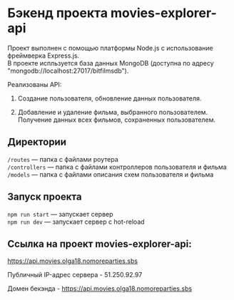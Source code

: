 # Бэкенд проекта movies-explorer-api  
Проект выполнен с помощью платформы Node.js с использование фреймверка Express.js.  
В проекте испльзуется база данных MongoDB (доступна по адресу "mongodb://localhost:27017/bitfilmsdb").  
  
Реализованы API:  

1. Создание пользователя, обновление данных пользователя.  
  
2. Добавление и удаление фильма, выбранного пользователем. Получение данных всех фильмов, сохраненных пользователем.  
  
  

## Директории

`/routes` — папка с файлами роутера  
`/controllers` — папка с файлами контроллеров пользователя и фильма  
`/models` — папка с файлами описания схем пользователя и фильма  
  


## Запуск проекта

`npm run start` — запускает сервер  
`npm run dev` — запускает сервер с hot-reload  
  
  
## Ссылка на проект movies-explorer-api:

https://api.movies.olga18.nomoreparties.sbs  
  
Публичный IP-адрес сервера - 51.250.92.97  
  
Домен бекэнда - https://api.movies.olga18.nomoreparties.sbs
